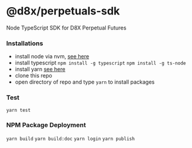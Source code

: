 # @d8x/perpetuals-sdk

Node TypeScript SDK for D8X Perpetual Futures

### Installations

- install node via nvm, [see here](https://docs.aws.amazon.com/sdk-for-javascript/v2/developer-guide/setting-up-node-on-ec2-instance.html)
- install typescript
  `npm install -g typescript`
  `npm install -g ts-node`
- install yarn [see here](https://classic.yarnpkg.com/en/docs/install/#debian-stable)
- clone this repo
- open directory of repo and type `yarn` to install packages

### Test

`yarn test`

### NPM Package Deployment

`yarn build`
`yarn build:doc`
`yarn login`
`yarn publish`
